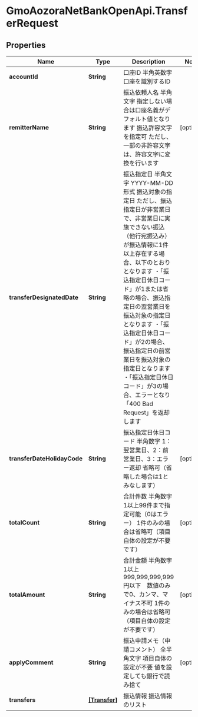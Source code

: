 # GmoAozoraNetBankOpenApi.TransferRequest

## Properties
Name | Type | Description | Notes
------------ | ------------- | ------------- | -------------
**accountId** | **String** | 口座ID 半角英数字 口座を識別するID  | 
**remitterName** | **String** | 振込依頼人名 半角文字 指定しない場合は口座名義がデフォルト値となります 振込許容文字を指定可 ただし、一部の非許容文字は、許容文字に変換を行います  | [optional] 
**transferDesignatedDate** | **String** | 振込指定日 半角文字 YYYY-MM-DD形式 振込対象の指定日 ただし、振込指定日が非営業日で、非営業日に実施できない振込（他行宛振込み）が振込情報に1件以上存在する場合、以下のとおりとなります ・「振込指定日休日コード」が1または省略の場合、振込指定日の翌営業日を振込対象の指定日となります ・「振込指定日休日コード」が2の場合、振込指定日の前営業日を振込対象の指定日となります ・「振込指定日休日コード」が3の場合、エラーとなり「400 Bad Request」を返却します  | 
**transferDateHolidayCode** | **String** | 振込指定日休日コード 半角数字 1：翌営業日、2：前営業日、3：エラー返却 省略可（省略した場合は1とみなします）  | [optional] 
**totalCount** | **String** | 合計件数 半角数字 1以上99件まで指定可能（0はエラー） 1件のみの場合は省略可（項目自体の設定が不要です）  | [optional] 
**totalAmount** | **String** | 合計金額 半角数字 1以上999,999,999,999円以下　数値のみで0、カンマ、マイナス不可 1件のみの場合は省略可（項目自体の設定が不要です）  | [optional] 
**applyComment** | **String** | 振込申請メモ（申請コメント） 全半角文字 項目自体の設定が不要 値を設定しても銀行で読み捨て  | [optional] 
**transfers** | [**[Transfer]**](Transfer.md) | 振込情報 振込情報のリスト  | 


